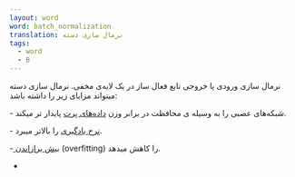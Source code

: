 ```yaml
---
layout: word
word: batch_normalization
translation: نرمال سازی دسته
tags:
  - word
  - B
---
```

نرمال سازی ورودی یا خروجی تابع فعال ساز در یک لایه‌ی مخفی. نرمال سازی دسته میتواند مزایای زیر را داشته باشد:

\- شبکه‌های عصبی را به وسیله ی محافظت در برابر وزن [داده‌های پرت](https://developers.google.com/machine-learning/glossary#outliers) پایدار تر میکند.

\- [نرخ یادگیری](https://developers.google.com/machine-learning/glossary#learning-rate) را بالاتر میبرد.

\-[ بیش برازاندن](https://developers.google.com/machine-learning/glossary#overfitting) (overfitting) را کاهش میدهد.

*